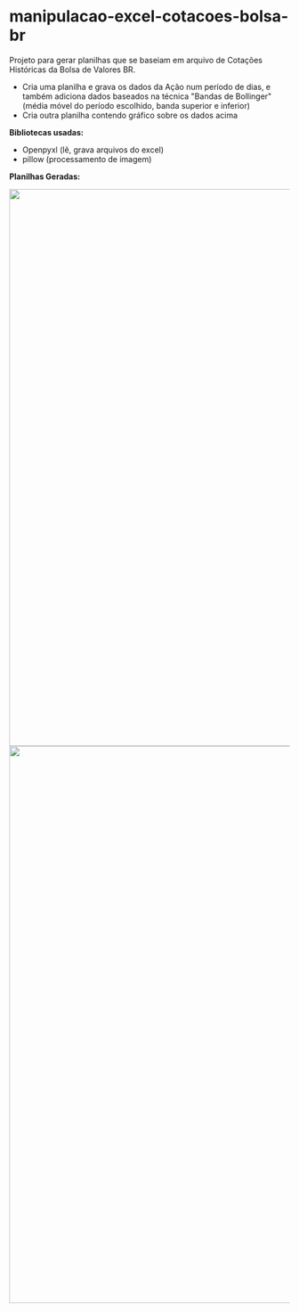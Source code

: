 # manipulacao-excel-cotacoes-bolsa-br
Projeto para gerar planilhas que se baseiam em arquivo de Cotações Históricas da Bolsa de Valores BR. 
- Cria uma planilha e grava os dados da Ação num período de dias, e também adiciona dados baseados na técnica "Bandas de Bollinger" (média móvel do período escolhido, banda superior e inferior)
- Cria outra planilha contendo gráfico sobre os dados acima

**Bibliotecas usadas:** 
- Openpyxl (lê, grava arquivos do excel)
- pillow (processamento de imagem)

**Planilhas Geradas:**
<div align="center">
<img src="https://github.com/carlambarros/manipulacao-excel-cotacoes-bolsa-br/assets/102121731/243e77ab-1788-4551-88ec-e2066eb87628" width="1000px" />
</div>

<div align="center">
<img src="https://github.com/carlambarros/manipulacao-excel-cotacoes-bolsa-br/assets/102121731/d55a3e53-6abf-4e1d-938d-957dba5144b6" width="1000px" />
</div>

